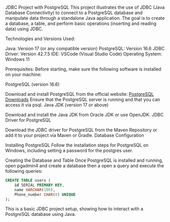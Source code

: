 JDBC Project with PostgreSQL
This project illustrates the use of JDBC (Java Database Connectivity) to connect to a PostgreSQL database and manipulate data through a standalone Java application. The goal is to create a database, a table, and perform basic operations (inserting and reading data) using JDBC.

Technologies and Versions Used:

Java: Version 17 (or any compatible version)
PostgreSQL: Version 16.6
JDBC Driver: Version 42.7.5
IDE: VSCode (Visual Studio Code)
Operating System: Windows 11

Prerequisites:
Before starting, make sure the following software is installed on your machine:

PostgreSQL (version 16.6)

Download and install PostgreSQL from the official website: [PostgreSQL Downloads](https://www.postgresql.org/download/)
Ensure that the PostgreSQL server is running and that you can access it via psql.
Java JDK (version 17 or above)

Download and install the Java JDK from Oracle JDK or use OpenJDK.
JDBC Driver for PostgreSQL

Download the JDBC driver for PostgreSQL from the Maven Repository or add it to your project via Maven or Gradle.
Database Configuration

Installing PostgreSQL
Follow the installation steps for PostgreSQL on Windows, including setting a password for the postgres user.

Creating the Database and Table
Once PostgreSQL is installed and running, open pgadmin4 and create a database then a open a query and execute the following queries:
```sql
CREATE TABLE users (
    id SERIAL PRIMARY KEY,
    name VARCHAR(100),
    Phone_number CHAR(8) UNIQUE
);
```
This is a basic JDBC project setup, showing how to interact with a PostgreSQL database using Java. 

